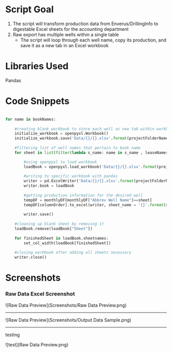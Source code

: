 # Script Goal

1.  The script will transform production data from Enverus/DrillingInfo to digestable Excel sheets for the accounting department
2.  Raw export has multiple wells within a single table
    * The script will loop through each well name, copy its production, and save it as a new tab in an Excel workbook


# Libraries Used

Pandas


# Code Snippets

```python

for name in bookNames:
    
    #creating blank workbook to store each well as new tab within workbook
    initialize_workbook = openpyxl.Workbook()
    initialize_workbook.save('Data/{}/{}.xlsx'.format(projectFolderName, name.title()))
    
    #filtering list of well names that pertain to book name
    for sheet in list(filter(lambda s_name: name in s_name , leaseNames)):

        #using openpyxl to load workbook
        loadBook = openpyxl.load_workbook('Data/{}/{}.xlsx'.format(projectFolderName, name.title()))
        
        #writing to specific workbook with pandas
        writer = pd.ExcelWriter('Data/{}/{}.xlsx'.format(projectFolderName, name.title()), engine = 'openpyxl')
        writer.book = loadBook
        
        #getting production information for the desired well
        tempDF = monthlyDF[monthlyDF["Abbrev Well Name"]==sheet]
        tempDF[columnOrder].to_excel(writer, sheet_name = '{}'.format(sheet), index = False)
        
        writer.save()
        
    #cleaning up blank sheet by removing it   
    loadBook.remove(loadBook["Sheet"])   
    
    for finishedSheet in loadBook.sheetnames:
        set_col_width(loadBook[finishedSheet])
    
    #closing workbook after adding all sheets necessary
    writer.close()

```


# Screenshots

<h3> Raw Data Excel Screenshot </h3>
![Raw Data Preview](Screenshots/Raw Data Preview.png)

---

![Raw Data Preview](Screenshots/Output Data Sample.png)


---

testing 

![test](Raw Data Preview.png)

